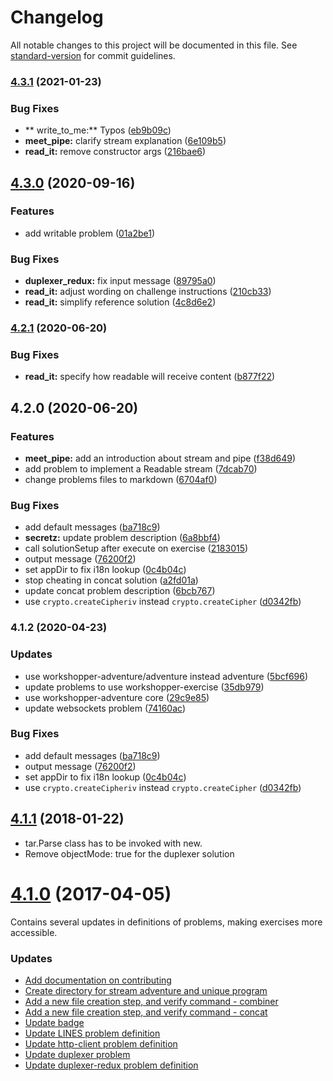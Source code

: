 # Changelog

All notable changes to this project will be documented in this file. See [standard-version](https://github.com/conventional-changelog/standard-version) for commit guidelines.

### [4.3.1](https://github.com/substack/stream-adventure/compare/v4.3.0...v4.3.1) (2021-01-23)


### Bug Fixes

* ** write_to_me:** Typos ([eb9b09c](https://github.com/substack/stream-adventure/commit/eb9b09c88954530876d5ef291eab8cfdc29065eb))
* **meet_pipe:** clarify stream explanation ([6e109b5](https://github.com/substack/stream-adventure/commit/6e109b5ecb63c4fc45d4e966a518e347a0203c05))
* **read_it:** remove constructor args ([216bae6](https://github.com/substack/stream-adventure/commit/216bae6c843883919d4e0a16740633f232e2b536))

## [4.3.0](https://github.com/substack/stream-adventure/compare/v4.2.1...v4.3.0) (2020-09-16)


### Features

* add writable problem ([01a2be1](https://github.com/substack/stream-adventure/commit/01a2be1fdc82a8baa25fee6e8507280f8de91c96))


### Bug Fixes

* **duplexer_redux:** fix input message ([89795a0](https://github.com/substack/stream-adventure/commit/89795a040cdd6f59ff0d1d349debbe3266608c7d))
* **read_it:** adjust wording on challenge instructions ([210cb33](https://github.com/substack/stream-adventure/commit/210cb33d92765cfcdae52fecf083364a0da8c563))
* **read_it:** simplify reference solution ([4c8d6e2](https://github.com/substack/stream-adventure/commit/4c8d6e2ca19865a6122f79553f27ed1c3b6fc7c4))

### [4.2.1](https://github.com/substack/stream-adventure/compare/v4.2.0...v4.2.1) (2020-06-20)


### Bug Fixes

* **read_it:** specify how readable will receive content ([b877f22](https://github.com/substack/stream-adventure/commit/b877f22dacbc0448b84ca26905c3dcbcf4ad1f3f))

## 4.2.0 (2020-06-20)


### Features

* **meet_pipe:** add an introduction about stream and pipe ([f38d649](https://github.com/substack/stream-adventure/commit/f38d64931eb3a0a5a946b45be17593d52f4e447c))
* add problem to implement a Readable stream ([7dcab70](https://github.com/substack/stream-adventure/commit/7dcab70e165897d433d4d132222ae5fc59e39043))
* change problems files to markdown ([6704af0](https://github.com/substack/stream-adventure/commit/6704af081794bcec13651a366a9d38e34e53357f))


### Bug Fixes

* add default messages ([ba718c9](https://github.com/substack/stream-adventure/commit/ba718c96e2e1c1b8d317ee8a9df31023113e8cc0))
* **secretz:** update problem description ([6a8bbf4](https://github.com/substack/stream-adventure/commit/6a8bbf459fa06fdbf04ae4dde7aa1c21c8e2b9e5))
* call solutionSetup after execute on exercise ([2183015](https://github.com/substack/stream-adventure/commit/2183015c56b29aa2e766c817c4e65af32ce3063e))
* output message ([76200f2](https://github.com/substack/stream-adventure/commit/76200f29303622838d8517608ad8b298aa8e93c8))
* set appDir to fix i18n lookup ([0c4b04c](https://github.com/substack/stream-adventure/commit/0c4b04cc64c832f0af02ebb71fc956b993e87644))
* stop cheating in concat solution ([a2fd01a](https://github.com/substack/stream-adventure/commit/a2fd01a6ce0353874837f2021d6e709c3f21f06d))
* update concat problem description ([6bcb767](https://github.com/substack/stream-adventure/commit/6bcb76793e5fb2c5231c5e45d69afe3a55c9cf82))
* use `crypto.createCipheriv` instead `crypto.createCipher` ([d0342fb](https://github.com/substack/stream-adventure/commit/d0342fbb5925176b348b63fe9ad14a07a1d100b4))

### 4.1.2 (2020-04-23)

### Updates

* use workshopper-adventure/adventure instead adventure ([5bcf696](https://github.com/workshopper/stream-adventure/commit/5bcf696b7d77d363c584ee1c52577c4c402cf5e0))
* update problems to use workshopper-exercise ([35db979](https://github.com/workshopper/stream-adventure/commit/35db979e60172b4573c4a12104e10bd48fcc5b1b))
* use workshopper-adventure core ([29c9e85](https://github.com/workshopper/stream-adventure/commit/29c9e85a1a7f71e8145a7e5cb7cc42ec5f50764b))
* update websockets problem  ([74160ac](https://github.com/workshopper/stream-adventure/commit/74160ac46dcb1b669d9a17a6d76f48debcb53bc6))

### Bug Fixes

* add default messages ([ba718c9](https://github.com/substack/stream-adventure/commit/ba718c96e2e1c1b8d317ee8a9df31023113e8cc0))
* output message ([76200f2](https://github.com/substack/stream-adventure/commit/76200f29303622838d8517608ad8b298aa8e93c8))
* set appDir to fix i18n lookup ([0c4b04c](https://github.com/substack/stream-adventure/commit/0c4b04cc64c832f0af02ebb71fc956b993e87644))
* use `crypto.createCipheriv` instead `crypto.createCipher` ([d0342fb](https://github.com/substack/stream-adventure/commit/d0342fbb5925176b348b63fe9ad14a07a1d100b4))

<a name="4.1.1"></a>
## [4.1.1](https://github.com/substack/stream-adventure/compare/4.1.0...4.1.1) (2018-01-22)

* tar.Parse class has to be invoked with new.
* Remove objectMode: true for the duplexer solution

<a name="4.1.0"></a>
# [4.1.0](https://github.com/workshopper/stream-adventure/compare/4.0.5...4.1.0) (2017-04-05)


Contains several updates in definitions of problems, making exercises more accessible.

### Updates

* [Add documentation on contributing](https://github.com/workshopper/stream-adventure/pull/187)
* [Create directory for stream adventure and unique program](https://github.com/workshopper/stream-adventure/pull/188)
* [Add a new file creation step, and verify command - combiner](https://github.com/workshopper/stream-adventure/pull/189)
* [Add a new file creation step, and verify command - concat](https://github.com/workshopper/stream-adventure/pull/190)
* [Update badge](https://github.com/workshopper/stream-adventure/pull/192)
* [Update LINES problem definition](https://github.com/workshopper/stream-adventure/pull/193)
* [Update http-client problem definition](https://github.com/workshopper/stream-adventure/pull/194)
* [Update duplexer problem](https://github.com/workshopper/stream-adventure/pull/196)
* [Update duplexer-redux problem definition](https://github.com/workshopper/stream-adventure/pull/197)
